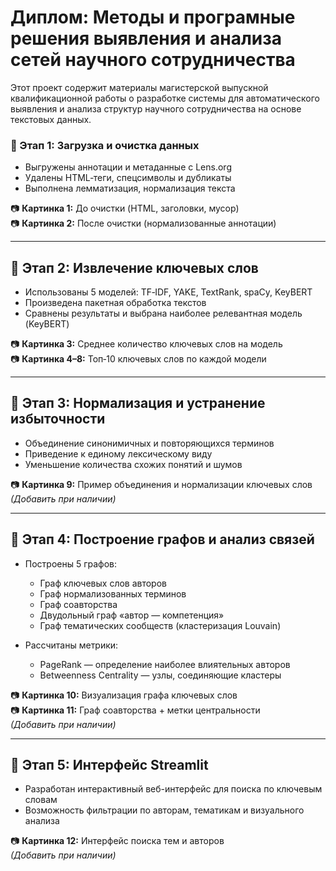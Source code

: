 # Диплом: Методы и програмные решения выявления и анализа сетей научного сотрудничества

Этот проект содержит материалы магистерской выпускной квалификационной работы о разработке системы для автоматического выявления и анализа структур научного сотрудничества на основе текстовых данных.

### 🔷 Этап 1: Загрузка и очистка данных

- Выгружены аннотации и метаданные с Lens.org
- Удалены HTML‑теги, спецсимволы и дубликаты
- Выполнена лемматизация, нормализация текста

📷 **Картинка 1:** До очистки (HTML, заголовки, мусор)  
📷 **Картинка 2:** После очистки (нормализованные аннотации)

---

## 🔷 Этап 2: Извлечение ключевых слов

- Использованы 5 моделей: TF‑IDF, YAKE, TextRank, spaCy, KeyBERT
- Произведена пакетная обработка текстов
- Сравнены результаты и выбрана наиболее релевантная модель (KeyBERT)

📷 **Картинка 3:** Среднее количество ключевых слов на модель  
📷 **Картинка 4–8:** Топ‑10 ключевых слов по каждой модели

---

## 🔷 Этап 3: Нормализация и устранение избыточности

- Объединение синонимичных и повторяющихся терминов
- Приведение к единому лексическому виду
- Уменьшение количества схожих понятий и шумов

📷 **Картинка 9:** Пример объединения и нормализации ключевых слов  
*(Добавить при наличии)*

---

## 🔷 Этап 4: Построение графов и анализ связей

- Построены 5 графов:
  - Граф ключевых слов авторов
  - Граф нормализованных терминов
  - Граф соавторства
  - Двудольный граф «автор — компетенция»
  - Граф тематических сообществ (кластеризация Louvain)

- Рассчитаны метрики:
  - PageRank — определение наиболее влиятельных авторов
  - Betweenness Centrality — узлы, соединяющие кластеры

📷 **Картинка 10:** Визуализация графа ключевых слов  
📷 **Картинка 11:** Граф соавторства + метки центральности  
*(Добавить при наличии)*

---

## 🔷 Этап 5: Интерфейс Streamlit

- Разработан интерактивный веб-интерфейс для поиска по ключевым словам
- Возможность фильтрации по авторам, тематикам и визуального анализа

📷 **Картинка 12:** Интерфейс поиска тем и авторов  
*(Добавить при наличии)*
